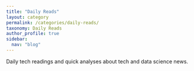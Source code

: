 ```yaml
---
title: "Daily Reads"
layout: category
permalink: /categories/daily-reads/
taxonomy: Daily Reads
author_profile: true
sidebar:
  nav: "blog"
---
```


Daily tech readings and quick analyses about tech and data science news. 